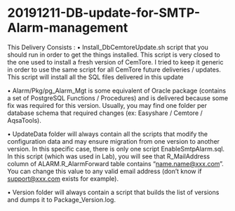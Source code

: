 # 20191211-DB-update-for-SMTP-Alarm-management


This Delivery Consists :
•	Install_DbCemtoreUpdate.sh script that you should run in order to get the things installed. 
This script is very closed to the one used to install a fresh version of CemTore. 
I tried to keep it generic in order to use the same script for all CemTore future deliveries / updates.
This script will install all the SQL files delivered in this update


•	Alarm/Pkg/pg_Alarm_Mgt is some equivalent of Oracle package (contains a set of PostgreSQL Functions / Procedures) 
and is delivered because some fix was required for this version. Usually, you may find one folder per database schema 
that required changes (ex: Easyshare / Cemtore / AqsaTools).


•	UpdateData folder will always contain all the scripts that modify the configuration data and may ensure migration 
from one version to another version. In this specific case, there is only one script EnableSmtpAlarm.sql. 
In this script (which was used in Lab), you will see that R_MailAddress column of ALARM.R_AlarmForward table 
contains “name.name@xxx.com”. You can change this value to any valid email 
address (don’t know if support@xxx.com exists for example).


•	Version folder will always contain a script that builds the list of versions and dumps it to Package_Version.log.



